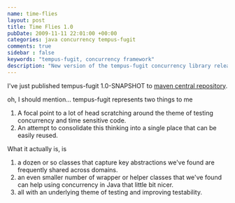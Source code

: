 ```yaml
---
name: time-flies
layout: post
title: Time Flies 1.0
pubDate: 2009-11-11 22:01:00 +00:00
categories: java concurrency tempus-fugit
comments: true
sidebar : false
keywords: "tempus-fugit, concurrency framework"
description: "New version of the tempus-fugit concurrency library released."
---
```


I've just published tempus-fugit 1.0-SNAPSHOT to [maven central repository](http://search.maven.org/).

oh, I should mention... tempus-fugit represents two things to me

  1. A focal point to a lot of head scratching around the theme of testing concurrency and time sensitive code.
  1. An attempt to consolidate this thinking into a single place that can be easily reused.

What it actually is, is

  1. a dozen or so classes that capture key abstractions we've found are frequently shared across domains.  
  1. an even smaller number of wrapper or helper classes that we've found can help using concurrency in Java that little bit nicer.
  1. all with an underlying theme of testing and improving testability.



